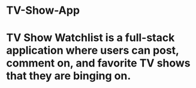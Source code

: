 # TV-Show-App
# TV Show Watchlist is a full-stack application where users can post, comment on, and favorite TV shows that they are binging on.
